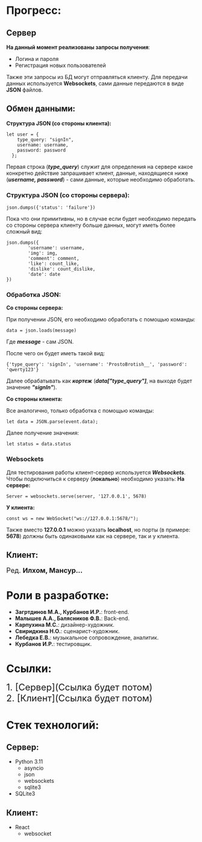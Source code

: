 # Прогресс:
## Сервер
__На данный момент реализованы запросы получения__:

* Логина и пароля
* Регистрация новых пользователей

Также эти запросы из БД могут отправляться клиенту. Для передачи данных используется __Websockets__, сами данные передаются 
в виде __JSON__ файлов.
## Обмен данными:
__Структура JSON (со стороны клиента):__

    let user = {
        type_query: "signIn",
        username: username,
        password: password
      };
Первая строка (___type_query___) служит для определения на сервере какое конкретно действие запрашивает клиент, данные, 
находящиеся ниже (___username, password___) - сами данные, которые необходимо обработать.

### Структура JSON (со стороны сервера):

    json.dumps({'status': 'failure'})
Пока что они примитивны, но в случае если будет необходимо передать со стороны сервера клиенту больше данных, могут 
иметь более сложный вид:

    json.dumps({
            'username': username,
            'img': img,
            'comment': comment,
            'like': count_like,
            'dislike': count_dislike,
            'date': date
    })
### Обработка JSON:
__Со стороны сервера:__

При получении JSON, его необходимо обработать с помощью команды:
    
    data = json.loads(message)
Где ___message___ - сам JSON.

После чего он будет иметь такой вид:

    {'type_query': 'signIn', 'username': 'ProstoBrotish__', 'password': 'qwerty123'}
Далее обрабатывать как ___кортеж___ (___data["type_query"]___, на выходе будет значение ___"signIn"___).

__Со стороны клиента:__

Все аналогично, только обработка с помощью команды:

    let data = JSON.parse(event.data);
Далее получение значения:

    let status = data.status

### Websockets
Для тестирования работы клиент-сервер используется ___Websockets___.
Чтобы подключиться к серверу (__локально__) необходимо указать:
__На сервере:__

    Server = websockets.serve(server, '127.0.0.1', 5678)
__У клиента:__

    const ws = new WebSocket("ws://127.0.0.1:5678/");

Также вместо __127.0.0.1__ можно указать __localhost__, но порты (в примере: __5678__) должны быть одинаковыми как на 
сервере, так и у клиента.

## Клиент:
<font size = 4>Ред. __Илхом, Мансур...__</font>
# Роли в разработке:
* __Загртдинов М.А., Курбанов И.Р.__: front-end.
* __Малышев А.А., Балясников Ф.В.__: Back-end.
* __Карпухина М.С.__: дизайнер-художник.
* __Свиридкина Н.О.__: сценарист-художник.
* __Лебедка Е.В.__: музыкальное сопровождение, аналитик.
* __Курбанов И.Р.__: тестировщик.

# Ссылки:
<font size = 5>1. [Сервер](Ссылка будет потом)</font>  
<font size = 5>2. [Клиент](Ссылка будет потом)</font>  

# Стек технологий:
## Сервер:
* Python 3.11
  * asyncio
  * json
  * websockets
  * sqlite3
* SQLite3

## Клиент:
* React
  * websocket
